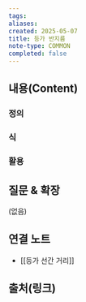 ```yaml
---
tags:
aliases: 
created: 2025-05-07
title: 등가 반지름
note-type: COMMON
completed: false
---
```


## 내용(Content)

### 정의

### 식

### 활용

## 질문 & 확장

(없음)

## 연결 노트

- [[등가 선간 거리]]

## 출처(링크)